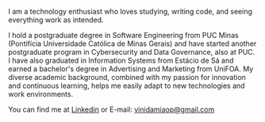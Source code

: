 I am a technology enthusiast who loves studying, writing code, and seeing everything work as intended.

I hold a postgraduate degree in Software Engineering from PUC Minas (Pontifícia Universidade Católica de Minas Gerais) and have started another postgraduate program in Cybersecurity and Data Governance, also at PUC. I have also graduated in Information Systems from Estácio de Sá and earned a bachelor's degree in Advertising and Marketing from UniFOA. My diverse academic background, combined with my passion for innovation and continuous learning, helps me easily adapt to new technologies and work environments.

You can find me at [Linkedin](https://www.linkedin.com/in/viniciusdamiao/) or E-mail: [vinidamiaop@gmail.com](mailto:vinidamiaop@gmail.com)

</br>







